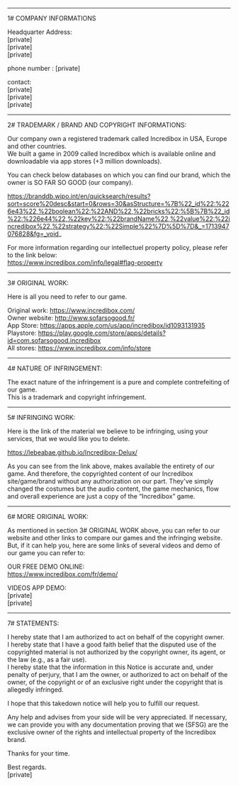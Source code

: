 ___________________________

1# COMPANY INFORMATIONS

Headquarter Address:  
[private]  
[private]  
[private]  

phone number : [private]  

contact:  
[private]  
[private]  
[private]  

_____________________________________________________

2# TRADEMARK / BRAND AND COPYRIGHT INFORMATIONS:

Our company own a registered trademark called Incredibox in USA, Europe and other countries.  
We built a game in 2009 called Incredibox which is available online and downloadable via app stores (+3 million downloads).

You can check below databases on which you can find our brand, which the owner is SO FAR SO GOOD (our company).

https://branddb.wipo.int/en/quicksearch/results?sort=score%20desc&start=0&rows=30&asStructure=%7B%22_id%22:%226e43%22,%22boolean%22:%22AND%22,%22bricks%22:%5B%7B%22_id%22:%226e44%22,%22key%22:%22brandName%22,%22value%22:%22incredibox%22,%22strategy%22:%22Simple%22%7D%5D%7D&_=1713947076828&fg=_void_

For more information regarding our intellectuel property policy, please refer to the link below:  
https://www.incredibox.com/info/legal#flag-property

__________________

3# ORIGINAL WORK:

Here is all you need to refer to our game.

Original work: https://www.incredibox.com/  
Owner website: http://www.sofarsogood.fr/  
App Store: https://apps.apple.com/us/app/incredibox/id1093131935  
Playstore: https://play.google.com/store/apps/details?id=com.sofarsogood.incredibox  
All stores: https://www.incredibox.com/info/store

____________________________

4# NATURE OF INFRINGEMENT:

The exact nature of the infringement is a pure and complete contrefeiting of our game.  
This is a trademark and copyright infringement.

____________________

5# INFRINGING WORK:

Here is the link of the material we believe to be infringing, using your services, that we would like you to delete.

https://lebeabae.github.io/Incredibox-Delux/

As you can see from the link above, makes available the entirety of our game. And therefore, the copyrighted content of our Incredibox site/game/brand without any authorization on our part. They've simply changed the costumes but the audio content, the game mechanics, flow and overall experience are just a copy of the “Incredibox” game. 

________________________

6# MORE ORIGINAL WORK:

As mentioned in section 3# ORIGINAL WORK above, you can refer to our website and other links to compare our games and the infringing website.  
But, if it can help you, here are some links of several videos and demo of our game you can refer to:

OUR FREE DEMO ONLINE:  
https://www.incredibox.com/fr/demo/


VIDEOS APP DEMO:  
[private]  
[private]  
_______________

7# STATEMENTS:

I hereby state that I am authorized to act on behalf of the copyright owner.  
I hereby state that I have a good faith belief that the disputed use of the copyrighted material is not authorized by the copyright owner, its agent, or the law (e.g., as a fair use).  
I hereby state that the information in this Notice is accurate and, under penalty of perjury, that I am the owner, or authorized to act on behalf of the owner, of the copyright or of an exclusive right under the copyright that is allegedly infringed.  

I hope that this takedown notice will help you to fulfill our request.

Any help and advises from your side will be very appreciated. If necessary, we can provide you with any documentation proving that we (SFSG) are the exclusive owner of the rights and intellectual property of the Incredibox brand.

Thanks for your time.

Best regards.  
[private]  
